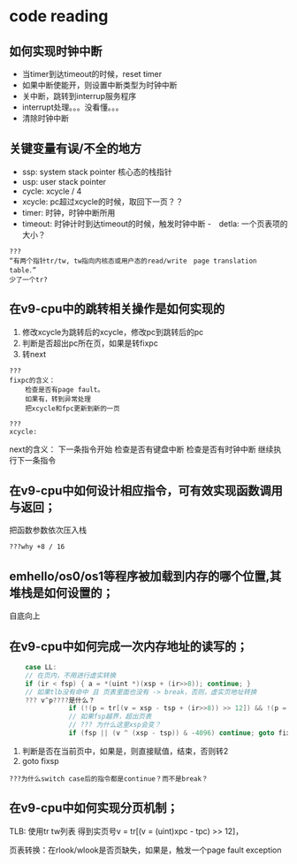 # code reading

## 如何实现时钟中断
- 当timer到达timeout的时候，reset timer
- 如果中断使能开，则设置中断类型为时钟中断
- 关中断，跳转到interrup服务程序
- interrupt处理。。。没看懂。。。
- 清除时钟中断 

## 关键变量有误/不全的地方
 - ssp: system stack pointer 核心态的栈指针
 - usp: user stack pointer 
 - cycle: xcycle / 4
 - xcycle: pc超过xcycle的时候，取回下一页？？
 - timer: 时钟，时钟中断所用
 - timeout: 时钟计时到达timeout的时候，触发时钟中断
 -　detla: 一个页表项的大小？
 

```
???
“有两个指针tr/tw, tw指向内核态或用户态的read/write　page translation table．”
少了一个tr?
```

## 在v9-cpu中的跳转相关操作是如何实现的

1. 修改xcycle为跳转后的xcycle，修改pc到跳转后的pc
2. 判断是否超出pc所在页，如果是转fixpc
3. 转next

```
???
fixpc的含义：
    检查是否有page fault。
    如果有，转到异常处理
    把xcycle和fpc更新到新的一页
```
```
???
xcycle:
```
next的含义：
    下一条指令开始
        检查是否有键盘中断
        检查是否有时钟中断
        继续执行下一条指令

## 在v9-cpu中如何设计相应指令，可有效实现函数调用与返回；
   
把函数参数依次压入栈

```???why +8 / 16```

## emhello/os0/os1等程序被加载到内存的哪个位置,其堆栈是如何设置的；
自底向上

## 在v9-cpu中如何完成一次内存地址的读写的；

``` java
    case LL:   
    // 在页内，不用进行虚实转换 
    if (ir < fsp) { a = *(uint *)(xsp + (ir>>8)); continue; }
    // 如果tlb没有命中 且 页表里面也没有 -> break，否则，虚实页地址转换
    ??? v^p????是什么？
               if (!(p = tr[(v = xsp - tsp + (ir>>8)) >> 12]) && !(p = rlook(v))) break; a = *(uint *) ((v ^ p) & -4);
               // 如果fsp越界，超出页表 
               // ??? 为什么这里xsp会变？
               if (fsp || (v ^ (xsp - tsp)) & -4096) continue; goto fixsp;
```
1. 判断是否在当前页中，如果是，则直接赋值，结束，否则转2
2. goto fixsp

```
???为什么switch case后的指令都是continue？而不是break？
```

## 在v9-cpu中如何实现分页机制；
TLB: 使用tr tw列表 得到实页号v = tr[(v = (uint)xpc - tpc) >> 12]，

页表转换：在rlook/wlook是否页缺失，如果是，触发一个page fault exception


